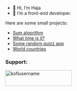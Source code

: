 - 👋 Hi, I’m Haja
- 👀 I’m a front-end developer.

Here are some small projects:
- [Sum algorithm](https://haja-dev.github.io/algo-somme/)
- [What time is it?](https://analog-clock-ruby.vercel.app/)
- [Some random quizz app](https://ankamantatra.vercel.app/)
- [World countries](https://world-countries-beige.vercel.app/)

<h3 align="left">Support:</h3>
<p><a href="https://ko-fi.com/hajadevelops"> <img align="left" src="https://cdn.ko-fi.com/cdn/kofi3.png?v=3" height="50" width="210" alt="kofiusername" /></a></p><br><br>

<!--- Haja-dev/Haja-dev is a ✨ special ✨ repository because its `README.md` (this file) appears on your GitHub profile.
You can click the Preview link to take a look at your changes.
--->
